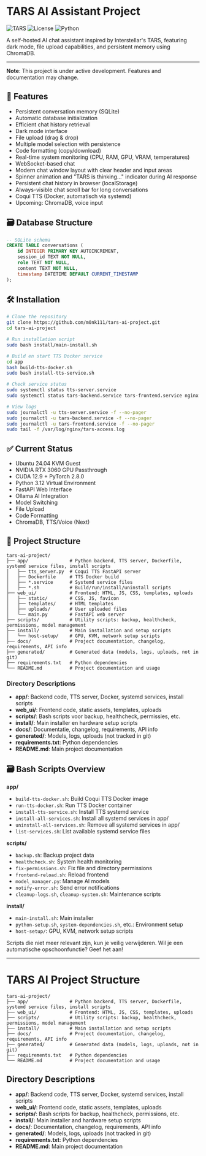 # TARS AI Assistant Project

![TARS](https://img.shields.io/badge/Project-TARS_AI-blue)
![License](https://img.shields.io/badge/License-MIT-green)
![Python](https://img.shields.io/badge/Python-3.10%2B-blue)

A self-hosted AI chat assistant inspired by Interstellar's TARS, featuring dark mode, file upload capabilities, and persistent memory using ChromaDB.


---

**Note**: This project is under active development. Features and documentation may change.

## 🚀 Features

- Persistent conversation memory (SQLite)
- Automatic database initialization
- Efficient chat history retrieval
- Dark mode interface
- File upload (drag & drop)
- Multiple model selection with persistence
- Code formatting (copy/download)
- Real-time system monitoring (CPU, RAM, GPU, VRAM, temperatures)
- WebSocket-based chat
- Modern chat window layout with clear header and input areas
- Spinner animation and "TARS is thinking..." indicator during AI response
- Persistent chat history in browser (localStorage)
- Always-visible chat scroll bar for long conversations
- Coqui TTS (Docker, automatisch via systemd)
- Upcoming: ChromaDB, voice input

## 🗃️ Database Structure

```sql
-- SQLite schema
CREATE TABLE conversations (
    id INTEGER PRIMARY KEY AUTOINCREMENT,
    session_id TEXT NOT NULL,
    role TEXT NOT NULL,
    content TEXT NOT NULL,
    timestamp DATETIME DEFAULT CURRENT_TIMESTAMP
);
```

## 🛠️ Installation

```bash
# Clone the repository
git clone https://github.com/m0nk111/tars-ai-project.git
cd tars-ai-project

# Run installation script
sudo bash install/main-install.sh

# Build en start TTS Docker service
cd app
bash build-tts-docker.sh
sudo bash install-tts-service.sh

# Check service status
sudo systemctl status tts-server.service
sudo systemctl status tars-backend.service tars-frontend.service nginx

# View logs
sudo journalctl -u tts-server.service -f --no-pager
sudo journalctl -u tars-backend.service -f --no-pager
sudo journalctl -u tars-frontend.service -f --no-pager
sudo tail -f /var/log/nginx/tars-access.log
```

## ✅ Current Status

- Ubuntu 24.04 KVM Guest
- NVIDIA RTX 3060 GPU Passthrough
- CUDA 12.9 + PyTorch 2.8.0
- Python 3.12 Virtual Environment
- FastAPI Web Interface
- Ollama AI Integration
- Model Switching
- File Upload
- Code Formatting
- ChromaDB, TTS/Voice (Next)

## 📁 Project Structure

```text
tars-ai-project/
├── app/               # Python backend, TTS server, Dockerfile, systemd service files, install scripts
│   ├── tts_server.py  # Coqui TTS FastAPI server
│   ├── Dockerfile     # TTS Docker build
│   ├── *.service      # Systemd service files
│   ├── *.sh           # Build/run/install/uninstall scripts
├── web_ui/            # Frontend: HTML, JS, CSS, templates, uploads
│   ├── static/        # CSS, JS, favicon
│   ├── templates/     # HTML templates
│   ├── uploads/       # User uploaded files
│   └── main.py        # FastAPI web server
├── scripts/           # Utility scripts: backup, healthcheck, permissions, model management
├── install/           # Main installation and setup scripts
│   └── host-setup/    # GPU, KVM, network setup scripts
├── docs/              # Project documentation, changelog, requirements, API info
├── generated/         # Generated data (models, logs, uploads, not in git)
├── requirements.txt   # Python dependencies
└── README.md          # Project documentation and usage
```

### Directory Descriptions
- **app/**: Backend code, TTS server, Docker, systemd services, install scripts
- **web_ui/**: Frontend code, static assets, templates, uploads
- **scripts/**: Bash scripts voor backup, healthcheck, permissies, etc.
- **install/**: Main installer en hardware setup scripts
- **docs/**: Documentatie, changelog, requirements, API info
- **generated/**: Models, logs, uploads (not tracked in git)
- **requirements.txt**: Python dependencies
- **README.md**: Main project documentation

## 🗃️ Bash Scripts Overview

**app/**
- `build-tts-docker.sh`: Build Coqui TTS Docker image
- `run-tts-docker.sh`: Run TTS Docker container
- `install-tts-service.sh`: Install TTS systemd service
- `install-all-services.sh`: Install all systemd services in app/
- `uninstall-all-services.sh`: Remove all systemd services in app/
- `list-services.sh`: List available systemd service files

**scripts/**
- `backup.sh`: Backup project data
- `healthcheck.sh`: System health monitoring
- `fix-permissions.sh`: Fix file and directory permissions
- `frontend-reload.sh`: Reload frontend
- `model_manager.py`: Manage AI models
- `notify-error.sh`: Send error notifications
- `cleanup-logs.sh`, `cleanup-system.sh`: Maintenance scripts

**install/**
- `main-install.sh`: Main installer
- `python-setup.sh`, `system-dependencies.sh`, etc.: Environment setup
- `host-setup/`: GPU, KVM, network setup scripts

Scripts die niet meer relevant zijn, kun je veilig verwijderen. Wil je een automatische opschoonfunctie? Geef het aan!

---

# TARS AI Project Structure

```text
tars-ai-project/
├── app/               # Python backend, TTS server, Dockerfile, systemd service files, install scripts
├── web_ui/            # Frontend: HTML, JS, CSS, templates, uploads
├── scripts/           # Utility scripts: backup, healthcheck, permissions, model management
├── install/           # Main installation and setup scripts
├── docs/              # Project documentation, changelog, requirements, API info
├── generated/         # Generated data (models, logs, uploads, not in git)
├── requirements.txt   # Python dependencies
└── README.md          # Project documentation and usage
```

## Directory Descriptions

- **app/**: Backend code, TTS server, Docker, systemd services, install scripts
- **web_ui/**: Frontend code, static assets, templates, uploads
- **scripts/**: Bash scripts for backup, healthcheck, permissions, etc.
- **install/**: Main installer and hardware setup scripts
- **docs/**: Documentation, changelog, requirements, API info
- **generated/**: Models, logs, uploads (not tracked in git)
- **requirements.txt**: Python dependencies
- **README.md**: Main project documentation
